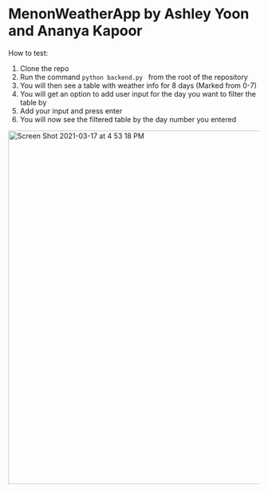 # MenonWeatherApp by Ashley Yoon and Ananya Kapoor

How to test:
1. Clone the repo
2. Run the command ```python backend.py ``` from the root of the repository 
3. You will then see a table with weather info for 8 days (Marked from 0-7)
4. You will get an option to add user input for the day you want to filter the table by 
5. Add your input and press enter 
6. You will now see the filtered table by the day number you entered
<img width="708" alt="Screen Shot 2021-03-17 at 4 53 18 PM" src="https://user-images.githubusercontent.com/60761499/111459870-48446d00-8741-11eb-97e9-d45530ebd88d.png">

